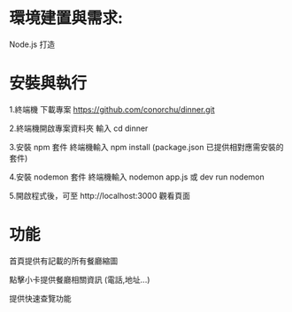 # 環境建置與需求:
Node.js 打造

# 安裝與執行
1.終端機 下載專案
https://github.com/conorchu/dinner.git

2.終端機開啟專案資料夾
輸入 cd dinner

3.安裝 npm 套件
終端機輸入 npm install (package.json 已提供相對應需安裝的套件)

4.安裝 nodemon 套件
終端機輸入 nodemon app.js 或 dev run nodemon

5.開啟程式後，可至 http://localhost:3000 觀看頁面


# 功能
首頁提供有記載的所有餐廳縮圖

點擊小卡提供餐廳相關資訊 (電話,地址...)

提供快速查覽功能



